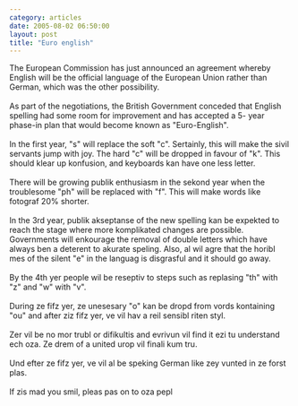 ```yaml
---
category: articles
date: 2005-08-02 06:50:00
layout: post
title: "Euro english"
---
```


The European Commission has just announced an agreement whereby English will be the official language of the European Union rather than German, which was the other possibility.<br /><br />As part of the negotiations, the British Government conceded that English spelling had some room for improvement and has accepted a 5- year phase-in plan that would become known as "Euro-English".<br /><br />In the first year, "s" will replace the soft "c". Sertainly, this will make the sivil servants jump with joy. The hard "c" will be dropped in favour of "k". This should klear up konfusion, and keyboards kan have one less letter.<br /><br />There will be growing publik enthusiasm in the sekond year when the troublesome "ph" will be replaced with "f". This will make words like fotograf 20% shorter.<br /><br />In the 3rd year, publik akseptanse of the new spelling kan be expekted to reach the stage where more komplikated changes are possible. Governments will enkourage the removal of double letters which have always ben a deterent to akurate speling. Also, al wil agre that the horibl mes of the silent "e" in the languag is disgrasful and it should go away.<br /><br />By the 4th yer people wil be reseptiv to steps such as replasing "th" with "z" and "w" with "v".<br /><br />During ze fifz yer, ze unesesary "o" kan be dropd from vords kontaining "ou" and after ziz fifz yer, ve vil hav a reil sensibl riten styl.<br /><br />Zer vil be no mor trubl or difikultis and evrivun vil find it ezi tu understand ech oza. Ze drem of a united urop vil finali kum tru.<br /><br />Und efter ze fifz yer, ve vil al be speking German like zey vunted in ze forst plas.<br /><br />If zis mad you smil, pleas pas on to oza pepl
